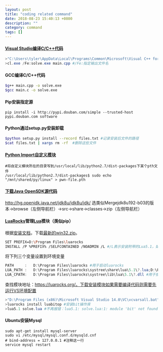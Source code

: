 ```yaml
---
layout: post
title: "coding related command"
date: 2018-08-23 15:40:13 +0800
description: ""
category: command
tags: []
---
```


#### [Visual Studio编译C/C++代码](https://msdn.microsoft.com/zh-cn/library/f2ccy3wt.aspx)

```powershell
>"C:\Users\tyler\AppData\Local\Programs\Common\Microsoft\Visual C++ for Python\9.0\vcvarsall.bat" amd64 #不指定默认32bit
>cl.exe /Fe:solve.exe main.cpp #/Fe:指定输出文件名
```

#### GCC编译C/C++代码

```sh
$g++ main.cpp -o solve.exe
$gcc main.c -o solve.exe
```

#### Pip安装指定源

```shell
pip install -i http://pypi.douban.com/simple --trusted-host pypi.douban.com software
```

#### Python通过setup.py安装卸载

```sh
$python setup.py install --record files.txt #记录安装后文件的路径
$cat files.txt | xargs rm -rf  #删除这些文件
```

#### [Python Import自定义模块](https://blog.csdn.net/alanconstantinelau/article/details/68952256)

```shell
#将自定义模块所在的目录写到/usr/local/lib/python2.7/dist-packages下某个pth文件
/usr/local/lib/python2.7/dist-packages$ sudo echo "/mnt/shared/py/linux" > pwn-file.pth
```

#### [下载Java OpenSDK源代码](https://stackoverflow.com/questions/410756/is-it-possible-to-browse-the-source-of-openjdk-online/410780#410780)

http://hg.openjdk.java.net/jdk8u/jdk8u/jdk/
选类似Mergejdk8u192-b03的版本->browse（左侧导航栏）->src->share->classes->zip（左侧导航栏）

#### [LuaRocks](https://github.com/luarocks/luarocks)管理[Lua](https://www.lua.org/)模块（类似pip）

根据[安装文档](https://github.com/luarocks/luarocks/wiki/Installation-instructions-for-Windows)，下载[最新的win32.zip](http://luarocks.github.io/luarocks/releases)。

```sh
SET PREFIX=D:\Program Files\luarocks
INSTALL /P %PREFIX% /SELFCONTAINED /NOADMIN /L #/L表示安装附带的Lua5.1，如果本地有Lua可以不用
```

将下列三个变量设置到环境变量

```powershell
PATH     :   D:\Program Files\luarocks #用于启动luarocks
LUA_PATH :   D:\Program Files\luarocks\systree\share\lua\5.1\?.lua;D:\Program Files\luarocks\systree\share\lua\5.1\?\init.lua #用于搜索lua文件
LUA_CPATH:   D:\Program Files\luarocks\systree\lib\lua\5.1\?.dll #用于搜索C动态库
```

查找模块地址：https://luarocks.org/。下载安装模块如果需要编译代码则需要先运行VS环境配置

```powershell
>"D:\Program Files (x86)\Microsoft Visual Studio 14.0\VC\vcvarsall.bat"
>luarocks install luabitop #安装bit操作库
>lua5.1 solve.lua #不再报错：lua5.1: solve.lua:1: module 'bit' not found
```

#### Ubuntu安装Mysql

```shell
sudo apt-get install mysql-server
sudo vi /etc/mysql/mysql.conf.d/mysqld.cnf
# bind-address = 127.0.0.1 #注释这一行
service mysql restart
```

